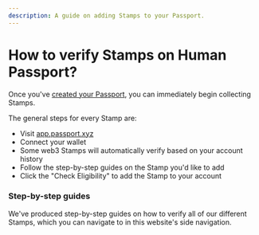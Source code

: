 ```yaml
---
description: A guide on adding Stamps to your Passport.
---
```


# How to verify Stamps on Human Passport?

Once you've [created your Passport](https://passport.gitcoin.co/), you can immediately begin collecting Stamps.&#x20;

The general steps for every Stamp are:

* Visit [app.passport.xyz](https://app.passport.xyz/)
* Connect your wallet
* Some web3 Stamps will automatically verify based on your account history
* Follow the step-by-step guides on the Stamp you'd like to add
* Click the "Check Eligibility" to add the Stamp to your account

### Step-by-step guides

We've produced step-by-step guides on how to verify all of our different Stamps, which you can navigate to in this website's side navigation.
